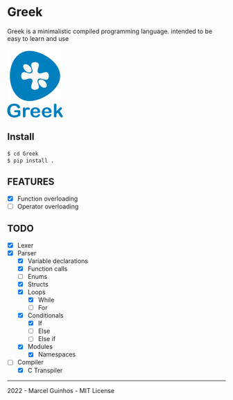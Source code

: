# Greek

Greek is a minimalistic compiled programming language. intended to be easy to learn and use

![Logo](logo_labeled.png)

## Install
```
$ cd Greek
$ pip install .
```

## FEATURES
- [X] Function overloading
- [ ] Operator overloading

## TODO
- [X] Lexer
- [X] Parser
    - [X] Variable declarations
    - [X] Function calls
    - [ ] Enums
    - [X] Structs
    - [X] Loops
        - [X] While
        - [ ] For
    - [X] Conditionals
        - [X] If
        - [ ] Else
        - [ ] Else if
    - [X] Modules
        - [X] Namespaces
- [ ] Compiler
    - [X] C Transpiler

---
2022 - Marcel Guinhos - MIT License